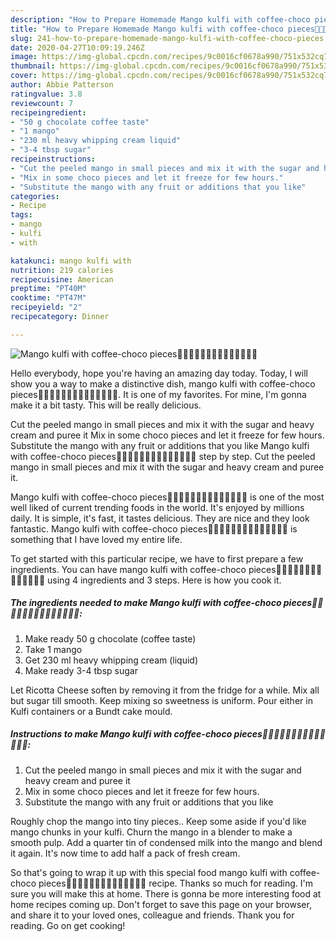 ```yaml
---
description: "How to Prepare Homemade Mango kulfi with coffee-choco pieces🥭🥭🥭🥭🥭🥭🥭🥭🥭🥭🥭🥭🍫🍫"
title: "How to Prepare Homemade Mango kulfi with coffee-choco pieces🥭🥭🥭🥭🥭🥭🥭🥭🥭🥭🥭🥭🍫🍫"
slug: 241-how-to-prepare-homemade-mango-kulfi-with-coffee-choco-pieces
date: 2020-04-27T10:09:19.246Z
image: https://img-global.cpcdn.com/recipes/9c0016cf0678a990/751x532cq70/mango-kulfi-with-coffee-choco-pieces🥭🥭🥭🥭🥭🥭🥭🥭🥭🥭🥭🥭🍫🍫-recipe-main-photo.jpg
thumbnail: https://img-global.cpcdn.com/recipes/9c0016cf0678a990/751x532cq70/mango-kulfi-with-coffee-choco-pieces🥭🥭🥭🥭🥭🥭🥭🥭🥭🥭🥭🥭🍫🍫-recipe-main-photo.jpg
cover: https://img-global.cpcdn.com/recipes/9c0016cf0678a990/751x532cq70/mango-kulfi-with-coffee-choco-pieces🥭🥭🥭🥭🥭🥭🥭🥭🥭🥭🥭🥭🍫🍫-recipe-main-photo.jpg
author: Abbie Patterson
ratingvalue: 3.8
reviewcount: 7
recipeingredient:
- "50 g chocolate coffee taste"
- "1 mango"
- "230 ml heavy whipping cream liquid"
- "3-4 tbsp sugar"
recipeinstructions:
- "Cut the peeled mango in small pieces and mix it with the sugar and heavy cream and puree it"
- "Mix in some choco pieces and let it freeze for few hours."
- "Substitute the mango with any fruit or additions that you like"
categories:
- Recipe
tags:
- mango
- kulfi
- with

katakunci: mango kulfi with 
nutrition: 219 calories
recipecuisine: American
preptime: "PT40M"
cooktime: "PT47M"
recipeyield: "2"
recipecategory: Dinner

---
```



![Mango kulfi with coffee-choco pieces🥭🥭🥭🥭🥭🥭🥭🥭🥭🥭🥭🥭🍫🍫](https://img-global.cpcdn.com/recipes/9c0016cf0678a990/751x532cq70/mango-kulfi-with-coffee-choco-pieces🥭🥭🥭🥭🥭🥭🥭🥭🥭🥭🥭🥭🍫🍫-recipe-main-photo.jpg)

Hello everybody, hope you're having an amazing day today. Today, I will show you a way to make a distinctive dish, mango kulfi with coffee-choco pieces🥭🥭🥭🥭🥭🥭🥭🥭🥭🥭🥭🥭🍫🍫. It is one of my favorites. For mine, I'm gonna make it a bit tasty. This will be really delicious.

Cut the peeled mango in small pieces and mix it with the sugar and heavy cream and puree it Mix in some choco pieces and let it freeze for few hours. Substitute the mango with any fruit or additions that you like Mango kulfi with coffee-choco pieces🥭🥭🥭🥭🥭🥭🥭🥭🥭🥭🥭🥭🍫🍫 step by step. Cut the peeled mango in small pieces and mix it with the sugar and heavy cream and puree it.

Mango kulfi with coffee-choco pieces🥭🥭🥭🥭🥭🥭🥭🥭🥭🥭🥭🥭🍫🍫 is one of the most well liked of current trending foods in the world. It's enjoyed by millions daily. It is simple, it's fast, it tastes delicious. They are nice and they look fantastic. Mango kulfi with coffee-choco pieces🥭🥭🥭🥭🥭🥭🥭🥭🥭🥭🥭🥭🍫🍫 is something that I have loved my entire life.


To get started with this particular recipe, we have to first prepare a few ingredients. You can have mango kulfi with coffee-choco pieces🥭🥭🥭🥭🥭🥭🥭🥭🥭🥭🥭🥭🍫🍫 using 4 ingredients and 3 steps. Here is how you cook it.

<!--inarticleads1-->

##### The ingredients needed to make Mango kulfi with coffee-choco pieces🥭🥭🥭🥭🥭🥭🥭🥭🥭🥭🥭🥭🍫🍫:

1. Make ready 50 g chocolate (coffee taste)
1. Take 1 mango
1. Get 230 ml heavy whipping cream (liquid)
1. Make ready 3-4 tbsp sugar


Let Ricotta Cheese soften by removing it from the fridge for a while. Mix all but sugar till smooth. Keep mixing so sweetness is uniform. Pour either in Kulfi containers or a Bundt cake mould. 

<!--inarticleads2-->

##### Instructions to make Mango kulfi with coffee-choco pieces🥭🥭🥭🥭🥭🥭🥭🥭🥭🥭🥭🥭🍫🍫:

1. Cut the peeled mango in small pieces and mix it with the sugar and heavy cream and puree it
1. Mix in some choco pieces and let it freeze for few hours.
1. Substitute the mango with any fruit or additions that you like


Roughly chop the mango into tiny pieces.. Keep some aside if you&#39;d like mango chunks in your kulfi. Churn the mango in a blender to make a smooth pulp. Add a quarter tin of condensed milk into the mango and blend it again. It&#39;s now time to add half a pack of fresh cream. 

So that's going to wrap it up with this special food mango kulfi with coffee-choco pieces🥭🥭🥭🥭🥭🥭🥭🥭🥭🥭🥭🥭🍫🍫 recipe. Thanks so much for reading. I'm sure you will make this at home. There is gonna be more interesting food at home recipes coming up. Don't forget to save this page on your browser, and share it to your loved ones, colleague and friends. Thank you for reading. Go on get cooking!
